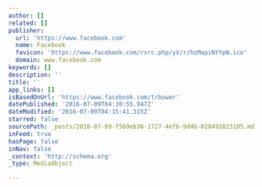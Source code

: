 ```yaml
---
author: []
related: []
publisher:
  url: 'https://www.facebook.com'
  name: Facebook
  favicon: 'https://www.facebook.com/rsrc.php/yV/r/hzMapiNYYpW.ico'
  domain: www.facebook.com
keywords: []
description: ''
title: ''
app_links: []
isBasedOnUrl: 'https://www.facebook.com/trbower'
datePublished: '2016-07-09T04:30:55.947Z'
dateModified: '2016-07-09T04:15:41.315Z'
starred: false
sourcePath: _posts/2016-07-09-f569eb36-1727-4efb-9d4b-028491823185.md
inFeed: true
hasPage: false
inNav: false
_context: 'http://schema.org'
_type: MediaObject

---
```

